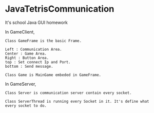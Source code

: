 # JavaTetrisCommunication
 It's school Java GUI homework

 In GameClient,

    Class GameFrame is the basic Frame.

    Left : Communication Area.
    Center : Game Area.
    Right : Button Area.
    top : Set connect Ip and Port.
    bottom : Send message.

    Class Game is MainGame embeded in GameFrame.

In GameServer,

    Class Server is communication server contain every socket.

    Class ServerThread is running every Socket in it. It's define what every socket to do.